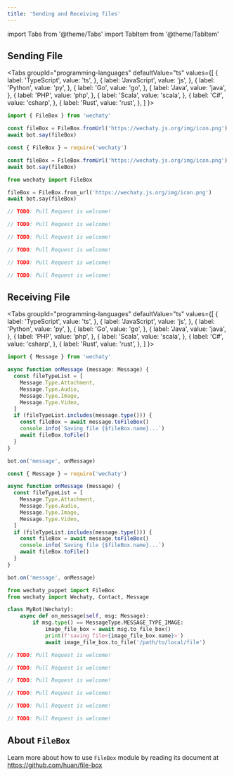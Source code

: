 ```yaml
---
title: 'Sending and Receiving files'
---
```


import Tabs from '@theme/Tabs'
import TabItem from '@theme/TabItem'

## Sending File

<Tabs
  groupId="programming-languages"
  defaultValue="ts"
  values={[
    { label: 'TypeScript',  value: 'ts', },
    { label: 'JavaScript',  value: 'js', },
    { label: 'Python',      value: 'py', },
    { label: 'Go',          value: 'go', },
    { label: 'Java',        value: 'java', },
    { label: 'PHP',         value: 'php', },
    { label: 'Scala',       value: 'scala', },
    { label: 'C#',          value: 'csharp', },
    { label: 'Rust',        value: 'rust', },
  ]
}>

<TabItem value="ts">

```ts
import { FileBox } from 'wechaty'

const fileBox = FileBox.fromUrl('https://wechaty.js.org/img/icon.png')
await bot.say(fileBox)
```

</TabItem>
<TabItem value="js">

```js
const { FileBox } = require('wechaty')

const fileBox = FileBox.fromUrl('https://wechaty.js.org/img/icon.png')
await bot.say(fileBox)
```

</TabItem>
<TabItem value="py">

```py
from wechaty import FileBox

fileBox = FileBox.from_url('https://wechaty.js.org/img/icon.png')
await bot.say(fileBox)
```

</TabItem>
<TabItem value="go">

```go
// TODO: Pull Request is welcome!
```

</TabItem>
<TabItem value="java">

```java
// TODO: Pull Request is welcome!
```

</TabItem>
<TabItem value="php">

```php
// TODO: Pull Request is welcome!
```

</TabItem>
<TabItem value="scala">

```scala
// TODO: Pull Request is welcome!
```

</TabItem>
<TabItem value="csharp">

```csharp
// TODO: Pull Request is welcome!
```

</TabItem>
<TabItem value="rust">

```rust
// TODO: Pull Request is welcome!
```

</TabItem>
</Tabs>

## Receiving File

<Tabs
  groupId="programming-languages"
  defaultValue="ts"
  values={[
    { label: 'TypeScript',  value: 'ts', },
    { label: 'JavaScript',  value: 'js', },
    { label: 'Python',      value: 'py', },
    { label: 'Go',          value: 'go', },
    { label: 'Java',        value: 'java', },
    { label: 'PHP',         value: 'php', },
    { label: 'Scala',       value: 'scala', },
    { label: 'C#',          value: 'csharp', },
    { label: 'Rust',        value: 'rust', },
  ]
}>

<TabItem value="ts">

```ts
import { Message } from 'wechaty'

async function onMessage (message: Message) {
  const fileTypeList = [
    Message.Type.Attachment,
    Message.Type.Audio,
    Message.Type.Image,
    Message.Type.Video,
  ]
  if (fileTypeList.includes(message.type())) {
    const fileBox = await message.toFileBox()
    console.info(`Saving file {$fileBox.name}...`)
    await fileBox.toFile()
  }
}

bot.on('message', onMessage)
```

</TabItem>
<TabItem value="js">

```js
const { Message } = require('wechaty')

async function onMessage (message) {
  const fileTypeList = [
    Message.Type.Attachment,
    Message.Type.Audio,
    Message.Type.Image,
    Message.Type.Video,
  ]
  if (fileTypeList.includes(message.type())) {
    const fileBox = await message.toFileBox()
    console.info(`Saving file {$fileBox.name}...`)
    await fileBox.toFile()
  }
}

bot.on('message', onMessage)
```

</TabItem>
<TabItem value="py">

```py
from wechaty_puppet import FileBox
from wechaty import Wechaty, Contact, Message

class MyBot(Wechaty):
    async def on_message(self, msg: Message):
        if msg.type() == MessageType.MESSAGE_TYPE_IMAGE:
            image_file_box = await msg.to_file_box()
            print(f'saving file<{image_file_box.name}>')
            await image_file_box.to_file('/path/to/local/file')
```

</TabItem>
<TabItem value="go">

```go
// TODO: Pull Request is welcome!
```

</TabItem>
<TabItem value="java">

```java
// TODO: Pull Request is welcome!
```

</TabItem>
<TabItem value="php">

```php
// TODO: Pull Request is welcome!
```

</TabItem>
<TabItem value="scala">

```scala
// TODO: Pull Request is welcome!
```

</TabItem>
<TabItem value="csharp">

```csharp
// TODO: Pull Request is welcome!
```

</TabItem>
<TabItem value="rust">

```rust
// TODO: Pull Request is welcome!
```

</TabItem>
</Tabs>

## About `FileBox`

Learn more about how to use `FileBox` module by reading its document at <https://github.com/huan/file-box>
